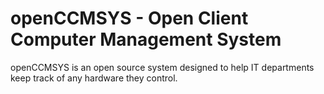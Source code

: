 # openCCMSYS - Open Client Computer Management System

openCCMSYS is an open source system designed to help IT departments keep track of any hardware they control.
